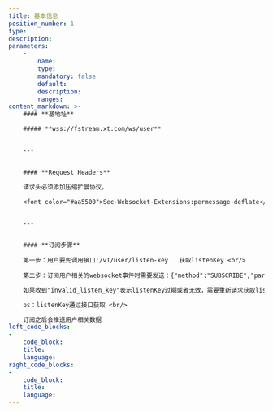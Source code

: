 ```yaml
---
title: 基本信息
position_number: 1
type:
description:
parameters:
    -
        name:
        type:
        mandatory: false
        default:
        description:
        ranges:
content_markdown: >-
    #### **基地址**

    ##### **wss://fstream.xt.com/ws/user**


    ---


    #### **Request Headers**

    请求头必须添加压缩扩展协议。

    <font color="#aa5500">Sec-Websocket-Extensions:permessage-deflate</font>  


    ---


    #### **订阅步骤**
    
    第一步：用户要先调用接口:/v1/user/listen-key   获取listenKey <br/>
  
    第二步：订阅用户相关的websocket事件时需要发送：{"method":"SUBSCRIBE","params":["order@{上一步获取的listenKey}"],"id":"test1"} <br/>

    如果收到"invalid_listen_key"表示listenKey过期或者无效，需要重新请求获取listenKey <br/>

    ps：listenKey通过接口获取 <br/>

    订阅之后会推送用户相关数据
left_code_blocks:
-
    code_block:
    title:
    language:
right_code_blocks:
-
    code_block:
    title:
    language:
---
```

